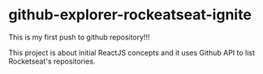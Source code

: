 # github-explorer-rockeatseat-ignite
This is my first push to github repository!!!

This project is about initial ReactJS concepts and it uses Github API to list Rocketseat's repositories.
